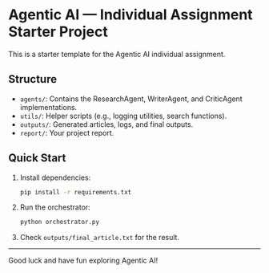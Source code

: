 # Agentic AI — Individual Assignment Starter Project

This is a starter template for the Agentic AI individual assignment.

## Structure
- `agents/`: Contains the ResearchAgent, WriterAgent, and CriticAgent implementations.
- `utils/`: Helper scripts (e.g., logging utilities, search functions).
- `outputs/`: Generated articles, logs, and final outputs.
- `report/`: Your project report.

## Quick Start
1. Install dependencies:
   ```bash
   pip install -r requirements.txt
   ```

2. Run the orchestrator:
   ```bash
   python orchestrator.py
   ```

3. Check `outputs/final_article.txt` for the result.

---
Good luck and have fun exploring Agentic AI!
